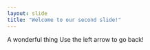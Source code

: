 ```yaml
---
layout: slide
title: "Welcome to our second slide!"
---
```

A wonderful thing
Use the left arrow to go back!
